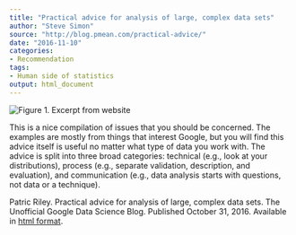 ```yaml
---
title: "Practical advice for analysis of large, complex data sets"
author: "Steve Simon"
source: "http://blog.pmean.com/practical-advice/"
date: "2016-11-10"
categories:
- Recommendation
tags:
- Human side of statistics
output: html_document
---
```


![Figure 1. Excerpt from website](http://www.pmean.com/new-images/16/practical-advice01.png)

<div class="notes">

This is a nice compilation of issues that you should be concerned. The examples are mostly from things that interest Google, but you will find this advice itself is useful no matter what type of data you work with. The advice is split into three broad categories: technical (e.g., look at your distributions), process (e.g., separate validation, description, and evaluation), and communication (e.g., data analysis starts with questions, not data or a technique).

Patric Riley. Practical advice for analysis of large, complex data sets. The Unofficial Google Data Science Blog. Published October 31, 2016. Available in [html format][rile1].

[rile1]: http://www.unofficialgoogledatascience.com/2016/10/practical-advice-for-analysis-of-large.html

<div>
